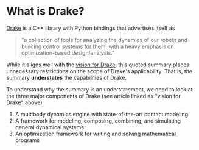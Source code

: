 # What is Drake?
[Drake](https://drake.mit.edu/) is a C++ library with Python bindings that advertises
itself as
> "a collection of tools for analyzing the dynamics of our robots and building control
> systems for them, with a heavy emphasis on optimization-based design/analysis."


While it aligns well with the [vision for Drake](https://medium.com/toyotaresearch/drake-model-based-design-in-the-age-of-robotics-and-machine-learning-59938c985515),
this quoted summary places unnecessary restrictions on the scope of Drake's
applicability. That is, the  summary **understates** the capabilities of Drake.

To understand why the summary is an understatement, we need to look at the three major
components of Drake (see article linked as "vision for Drake" above).
1. A multibody dynamics engine with state-of-the-art contact modeling
2. A framework for modeling, composing, combining, and simulating general dynamical
   systems
3. An optimization framework for writing and solving mathematical programs


